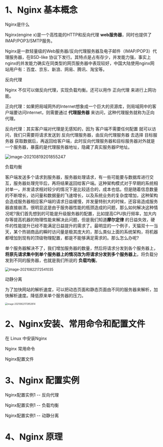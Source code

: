 # 1、Nginx 基本概念

Nginx是什么

Nginx(engine x)是一个高性能的HTTP和反向代理 **web服务器**，同时也提供了IMAP/POP3/SMTP服务。

Nginx是一款轻量级的Web服务器/反向代理服务器及电子邮件（IMAP/POP3）代理服务器，在BSD-like 协议下发行。其特点是占有存少，并发能力强，事实上nginx的并发能力确实在同类型的网页服务器中表现较好，中国大陆使用nginx网站用户有：百度、京东、新浪、网易、腾讯、淘宝等。



反向代理

Nginx 不仅可以做反向代理，实现负载均衡。还可以用作 正向代理 来进行上网功能。

正向代理：如果把局域网外的lnternet想象成一个巨大的资源库，则局域网中的客户端要访问lnternet，则需要通过 **代理服务器** 来访问，这种代理服务就称为正向代理。

反向代理：其实客户端对代理是无感知的，因为 客户端不需要任何配置 就可以访问，我们只需要将请求发送到 反向代理服务器，由反向代理服务器 去选择 目标服务器 获取数据后，再返回给客户端，此时反向代理服务器和目标服务器对外就是一个服务器，暴露的是代理服务器地址，隐藏了真实服务器IP地址。

![image-20210819201855247](C:\Users\RS\AppData\Roaming\Typora\typora-user-images\image-20210819201855247.png)







负载均衡

​       客户端发送多个请求到服务器，服务器处理请求，有一些可能要与数据库进行交互，服务器处理完毕后，再将结果返回给客户端。这种架构模式对于早期的系统相对单一，并发请求相对较少的情况下是比较适合的，成本也低。但是随着信息数量的不断增长，访问量和数据量的飞速增长，以及系统业务的复杂度增加，这种架构会造成服务器相应客户端的请求日益缓慢，并发量特别大的时候，还容易造成服务器直接崩溃。很明显这是由于服务器性能的瓶颈造成的问题，那么如何解决这种情况呢?
​       我们首先想到的可能是升级服务器的配置，比如提高CPU执行频率，加大内存等提高机器的物理性能来解决此问题，但是我们知道**摩尔定律** 的日益失效，硬件的性能提升已经不能满足日益提升的需求了。最明显的一个例子，天猫双十一当天，某个热销商品的瞬时访问量是极其庞大的，那么类似上面的系统架构，将机器都增加到现有的顶级物理配置，都是不能够满足需求的。那么怎么办呢?

​		单个服务器解决不了，我们增加服务器的数量，然后将请求分发到各个服务器上，**将原先请求集中到单个服务器上的情况改为将请求分发到多个服务器上**，将负载分发到不同的服务器，也就是我们所说的 **负载均衡**。

<img src="C:\Users\RS\AppData\Roaming\Typora\typora-user-images\image-20210822172541035.png" alt="image-20210822172541035" style="zoom: 80%;" />







动静分离

​		为了加快网站的解析速度，可以把动态页面和静态页面由不同的服务器来解析，加快解析速度。降低原来单个服务器的压力。

<img src="C:\Users\RS\AppData\Roaming\Typora\typora-user-images\image-20210822172852614.png" alt="image-20210822172852614" style="zoom: 50%;" />





# 2、Nginx安装、常用命令和配置文件

在 Linux 中安装Nginx

Nginx 常用命令

Nginx配置文件





# 3、Nginx 配置实例

Nginx配置实例1 -- 反向代理 

Nginx配置实例1 -- 负载均衡

Nginx配置实例1 -- 动静分离





# 4、Nginx 原理